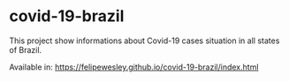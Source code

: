 # covid-19-brazil
This project show informations about Covid-19 cases situation in all states of Brazil. 

Available in: https://felipewesley.github.io/covid-19-brazil/index.html
